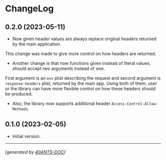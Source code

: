 <a id="x-28CLACK-CORS-DOCS-2FCHANGELOG-3A-40CHANGELOG-2040ANTS-DOC-2FLOCATIVES-3ASECTION-29"></a>

# ChangeLog

<a id="x-28CLACK-CORS-DOCS-2FCHANGELOG-3A-3A-7C0-2E2-2E0-7C-2040ANTS-DOC-2FLOCATIVES-3ASECTION-29"></a>

## 0.2.0 (2023-05-11)

* Now given header values are always replace original headers returned by the main application.

This change was made to give more control on how headers are returned.
* Another change is that now functions given instead of literal values, should accept two arguments
  instead of one.

First argument is an `env` plist describing the request and second argument is
  `response-headers` plist, returned by the main app. Using both of them, user or the library
  can have more flexible control on how these headers should be produced.

* Also, the library now supports additional header `Access-Control-Allow-Methods`.

<a id="x-28CLACK-CORS-DOCS-2FCHANGELOG-3A-3A-7C0-2E1-2E0-7C-2040ANTS-DOC-2FLOCATIVES-3ASECTION-29"></a>

## 0.1.0 (2023-02-05)

* Initial version.


* * *
###### [generated by [40ANTS-DOC](https://40ants.com/doc/)]
